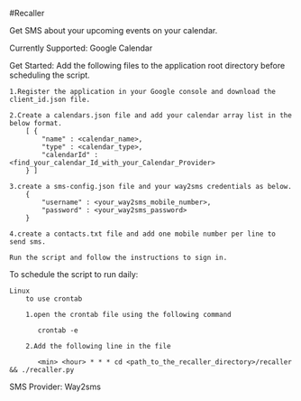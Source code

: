 #Recaller

Get SMS about your upcoming events on your calendar.

Currently Supported:
    Google Calendar

Get Started:
    Add the following files to the application root directory before scheduling the script.
    
    1.Register the application in your Google console and download the client_id.json file.
    
    2.Create a calendars.json file and add your calendar array list in the below format.
        [ {
            "name" : <calendar_name>,
            "type" : <calendar_type>,
            "calendarId" : <find_your_calendar_Id_with_your_Calendar_Provider>
        } ]
    
    3.create a sms-config.json file and your way2sms credentials as below.
        {
            "username" : <your_way2sms_mobile_number>,
            "password" : <your_way2sms_password>
        }
    
    4.create a contacts.txt file and add one mobile number per line to send sms.
    
    Run the script and follow the instructions to sign in.
 
To schedule the script to run daily:

    Linux
        to use crontab
        
        1.open the crontab file using the following command
          
           crontab -e
          
        2.Add the following line in the file
           
           <min> <hour> * * * cd <path_to_the_recaller_directory>/recaller && ./recaller.py
    
    
SMS Provider:
    Way2sms
